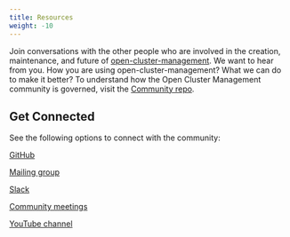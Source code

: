 ```yaml
---
title: Resources
weight: -10
---
```


Join conversations with the other people who are involved in the creation, maintenance, and future of [open-cluster-management](https://github.com/open-cluster-management-io). We want to hear from you. How you are using open-cluster-management? What we can do to make it better? To understand how the Open Cluster Management community is governed, visit the [Community repo](https://github.com/open-cluster-management-io/community).

## Get Connected

See the following options to connect with the community:

[GitHub](https://github.com/open-cluster-management-io)

[Mailing group](https://groups.google.com/g/open-cluster-management)

[Slack](https://kubernetes.slack.com/archives/C01GE7YSUUF)

[Community meetings](https://github.com/open-cluster-management-io/community/projects/1)

[YouTube channel](https://www.youtube.com/channel/UC7xxOh2jBM5Jfwt3fsBzOZw)
